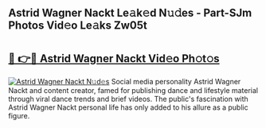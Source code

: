 ## Astrid Wagner Nackt Le𝚊k𝚎d N𝚞𝚍es - Part-SJm Photos Vid𝚎o Le𝚊ks Zw05t

# <h2><a href="http://fb81oa.evod.top/?m=Astrid+Wagner+Nackt">🔗 👉🔴 Astrid Wagner Nackt Vid𝚎o Ph𝚘t𝚘s</a></h2>

[![Astrid Wagner Nackt N𝚞d𝚎s](https://i.imgur.com/8V9OHl7.gif)](http://fb81oa.evod.top/?m=Astrid+Wagner+Nackt)
Social media personality Astrid Wagner Nackt and content creator, famed for publishing dance and lifestyle material through viral dance trends and brief videos. The public's fascination with Astrid Wagner Nackt personal life has only added to his allure as a public figure. 
